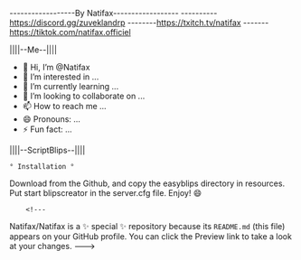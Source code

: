 ------------------By Natifax------------------
----------https://discord.gg/zuveklandrp
--------https://txitch.tv/natifax
-------https://tiktok.com/natifax.officiel

||||--Me--||||   
- 👋 Hi, I’m @Natifax
- 👀 I’m interested in ...
- 🌱 I’m currently learning ...
- 💞️ I’m looking to collaborate on ...
- 📫 How to reach me ...
- 😄 Pronouns: ...
- ⚡ Fun fact: ...

||||--ScriptBlips--||||

    ° Installation °

Download from the Github, and copy the easyblips directory in resources.
Put start blipscreator in the server.cfg file.
Enjoy! :smile:

    
        <!---
Natifax/Natifax is a ✨ special ✨ repository because its `README.md` (this file) appears on your GitHub profile.
You can click the Preview link to take a look at your changes.
--->
